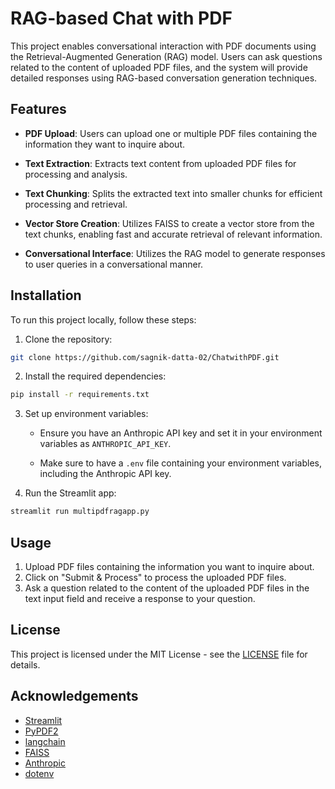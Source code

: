 # RAG-based Chat with PDF

This project enables conversational interaction with PDF documents using the Retrieval-Augmented Generation (RAG) model. Users can ask questions related to the content of uploaded PDF files, and the system will provide detailed responses using RAG-based conversation generation techniques.

## Features

- **PDF Upload**: Users can upload one or multiple PDF files containing the information they want to inquire about.

- **Text Extraction**: Extracts text content from uploaded PDF files for processing and analysis.

- **Text Chunking**: Splits the extracted text into smaller chunks for efficient processing and retrieval.

- **Vector Store Creation**: Utilizes FAISS to create a vector store from the text chunks, enabling fast and accurate retrieval of relevant information.

- **Conversational Interface**: Utilizes the RAG model to generate responses to user queries in a conversational manner.

## Installation

To run this project locally, follow these steps:

1. Clone the repository:

```bash
git clone https://github.com/sagnik-datta-02/ChatwithPDF.git
```

2. Install the required dependencies:

```bash
pip install -r requirements.txt
```

3. Set up environment variables:

   - Ensure you have an Anthropic API key and set it in your environment variables as `ANTHROPIC_API_KEY`.
   
   - Make sure to have a `.env` file containing your environment variables, including the Anthropic API key.

4. Run the Streamlit app:

```bash
streamlit run multipdfragapp.py
```

## Usage

1. Upload PDF files containing the information you want to inquire about.
2. Click on "Submit & Process" to process the uploaded PDF files.
3. Ask a question related to the content of the uploaded PDF files in the text input field and receive a response to your question.


## License

This project is licensed under the MIT License - see the [LICENSE](LICENSE) file for details.

## Acknowledgements

- [Streamlit](https://streamlit.io/)
- [PyPDF2](https://github.com/mstamy2/PyPDF2)
- [langchain](https://github.com/langchain)
- [FAISS](https://github.com/facebookresearch/faiss)
- [Anthropic](https://anthropic.com/)
- [dotenv](https://github.com/theskumar/python-dotenv)
